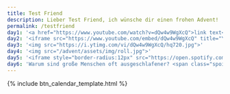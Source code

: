 ```yaml
---
title: Test Friend
description: Lieber Test Friend, ich wünsche dir einen frohen Advent!
permalink: /testfriend
day1: '<a href="https://www.youtube.com/watch?v=dQw4w9WgXcQ">link text</a>'
day2: '<iframe src="https://www.youtube.com/embed/dQw4w9WgXcQ" title="YouTube video player" frameborder="0" allow="accelerometer; clipboard-write; encrypted-media; gyroscope; picture-in-picture" allowfullscreen></iframe>'
day3: '<img src="https://i.ytimg.com/vi/dQw4w9WgXcQ/hq720.jpg">'
day4: '<img src="/advent/assets/img/roll.jpg">'
day5: '<iframe style="border-radius:12px" src="https://open.spotify.com/embed/track/4cOdK2wGLETKBW3PvgPWqT?utm_source=generator" width="100%" height="380" frameBorder="0" allowfullscreen="" allow="clipboard-write; encrypted-media; fullscreen; picture-in-picture"></iframe>'
day6: 'Warum sind große Menschen oft ausgeschlafener? <span class="spoiler">Sie sind länger im Bett.</span>'
---
```


<!-- {% include calendar_template.html %} -->
{% include btn_calendar_template.html %}
